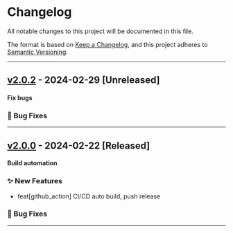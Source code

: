 # Changelog
All notable changes to this project will be documented in this file.

The format is based on [Keep a Changelog](https://keepachangelog.com/en/1.0.0/),
and this project adheres to [Semantic Versioning](https://semver.org/spec/v2.0.0.html).


------------------------------------------------------------------------------------------------------------------------


## [v2.0.2](https://github.com/nguyentthai96/SRTranslator/compare/v2.0.0...v2.0.2) - 2024-02-29 [Unreleased]
#### Fix bugs
### :bug: Bug Fixes

---

## [v2.0.0](https://github.com/nguyentthai96/SRTranslator/compare/v1.0.0...v2.0.0) - 2024-02-22 [Released]
#### Build automation

### :sparkles: New Features
- feat[github_action] CI/CD auto build, push release
### :bug: Bug Fixes

---

